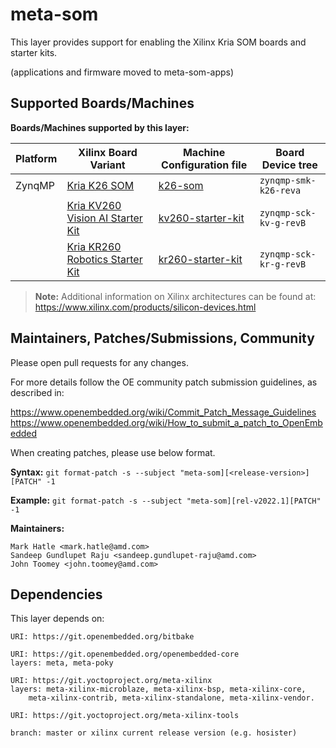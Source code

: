 # meta-som

This layer provides support for enabling the Xilinx Kria SOM boards and starter kits.

(applications and firmware moved to meta-som-apps)

## Supported Boards/Machines

**Boards/Machines supported by this layer:**

| Platform | Xilinx Board Variant | Machine Configuration file | Board Device tree |
| ---| --- | ---| ---------- |
|ZynqMP|[Kria K26 SOM](https://www.xilinx.com/products/som/kria/k26c-commercial.html)|[k26-som](conf/machine/k26-som.conf)|`zynqmp-smk-k26-reva`|
||[Kria KV260 Vision AI Starter Kit](https://www.xilinx.com/products/som/kria/kv260-vision-starter-kit.html)|[kv260-starter-kit](conf/machine/kv260-starter-kit.conf)|`zynqmp-sck-kv-g-revB`|
||[Kria KR260 Robotics Starter Kit](https://www.xilinx.com/products/som/kria/kr260-robotics-starter-kit.html)|[kr260-starter-kit](conf/machine/kr260-starter-kit.conf)|`zynqmp-sck-kr-g-revB`|

> **Note:** Additional information on Xilinx architectures can be found at:
	https://www.xilinx.com/products/silicon-devices.html

## Maintainers, Patches/Submissions, Community

Please open pull requests for any changes.

For more details follow the OE community patch submission guidelines, as described in:

https://www.openembedded.org/wiki/Commit_Patch_Message_Guidelines
https://www.openembedded.org/wiki/How_to_submit_a_patch_to_OpenEmbedded

When creating patches, please use below format.

**Syntax:**
`git format-patch -s --subject "meta-som][<release-version>][PATCH" -1`

**Example:**
`git format-patch -s --subject "meta-som][rel-v2022.1][PATCH" -1`

**Maintainers:**

	Mark Hatle <mark.hatle@amd.com>
	Sandeep Gundlupet Raju <sandeep.gundlupet-raju@amd.com>
	John Toomey <john.toomey@amd.com>

## Dependencies

This layer depends on:

	URI: https://git.openembedded.org/bitbake

	URI: https://git.openembedded.org/openembedded-core
	layers: meta, meta-poky

	URI: https://git.yoctoproject.org/meta-xilinx
	layers: meta-xilinx-microblaze, meta-xilinx-bsp, meta-xilinx-core,
		meta-xilinx-contrib, meta-xilinx-standalone, meta-xilinx-vendor.

	URI: https://git.yoctoproject.org/meta-xilinx-tools

	branch: master or xilinx current release version (e.g. hosister)

